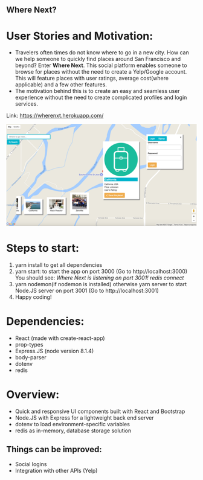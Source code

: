 ## Where Next?

# User Stories and Motivation:
- Travelers often times do not know where to go in a new city. How can we help someone to quickly find places around San Francisco and beyond? Enter **Where Next**. This social platform enables someone to browse for places without the need to create a Yelp/Google account. This will feature places with user ratings, average cost(where applicable) and a few other features.
- The motivation behind this is to create an easy and seamless user experience without the need to create complicated profiles and login services.

Link: https://wherenxt.herokuapp.com/

![screenshot](./screenshot.png)

# Steps to start:
1. yarn install to get all dependencies
2. yarn start: to start the app on port 3000 (Go to http://localhost:3000)
    You should see:
    *Where Next is listening on port 3001!*
    *redis connect*
3. yarn nodemon(if nodemon is installed) otherwise yarn server to start Node.JS server on port 3001 (Go to http://localhost:3001)
4. Happy coding!

# Dependencies:
- React (made with create-react-app)
- prop-types
- Express.JS (node version 8.1.4)
- body-parser
- dotenv
- redis

# Overview:
- Quick and responsive UI components built with React and Bootstrap
- Node.JS with Express for a lightweight back end server
- dotenv to load environment-specific variables
- redis as in-memory, database storage solution

## Things can be improved:
- Social logins
- Integration with other APIs (Yelp)
